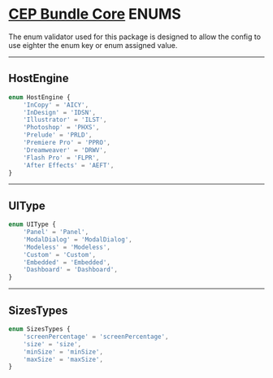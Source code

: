 # [CEP Bundle Core](../README.md) **ENUMS**

The enum validator used for this package is designed to allow the config to use eighter the enum key or enum assigned value.

---

## **HostEngine**

```typescript
enum HostEngine {
	'InCopy' = 'AICY',
	'InDesign' = 'IDSN',
	'Illustrator' = 'ILST',
	'Photoshop' = 'PHXS',
	'Prelude' = 'PRLD',
	'Premiere Pro' = 'PPRO',
	'Dreamweaver' = 'DRWV',
	'Flash Pro' = 'FLPR',
	'After Effects' = 'AEFT',
}
```

---

## **UIType**

```typescript
enum UIType {
	'Panel' = 'Panel',
	'ModalDialog' = 'ModalDialog',
	'Modeless' = 'Modeless',
	'Custom' = 'Custom',
	'Embedded' = 'Embedded',
	'Dashboard' = 'Dashboard',
}
```

---

## **SizesTypes**

```typescript
enum SizesTypes {
	'screenPercentage' = 'screenPercentage',
	'size' = 'size',
	'minSize' = 'minSize',
	'maxSize' = 'maxSize',
}
```

